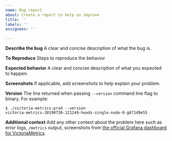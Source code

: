 ```yaml
---
name: Bug report
about: Create a report to help us improve
title: ''
labels: ''
assignees: ''

---
```


**Describe the bug**
A clear and concise description of what the bug is.

**To Reproduce**
Steps to reproduce the behavior

**Expected behavior**
A clear and concise description of what you expected to happen.

**Screenshots**
If applicable, add screenshots to help explain your problem.

**Version**
The line returned when passing `--version` command line flag to binary. For example:
```
$ ./victoria-metrics-prod --version
victoria-metrics-20190730-121249-heads-single-node-0-g671d9e55
```

**Additional context**
Add any other context about the problem here such as error logs, `/metrics` output, screenshots from [the official Grafana dashboard for VictoriaMetrics](https://grafana.com/dashboards/10229).
